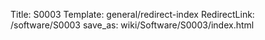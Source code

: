 Title: S0003
Template: general/redirect-index
RedirectLink: /software/S0003
save_as: wiki/Software/S0003/index.html